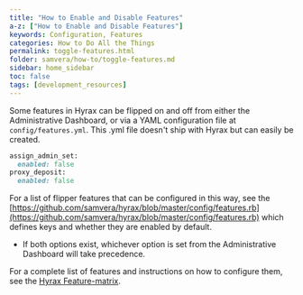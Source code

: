 ```yaml
---
title: "How to Enable and Disable Features"
a-z: ["How to Enable and Disable Features"]
keywords: Configuration, Features
categories: How to Do All the Things
permalink: toggle-features.html
folder: samvera/how-to/toggle-features.md
sidebar: home_sidebar
toc: false
tags: [development_resources]
---
```



Some features in Hyrax can be flipped on and off from either the Administrative Dashboard, or via a YAML configuration file at `config/features.yml`. This .yml file doesn't ship with Hyrax but can easily be created.

``` ruby
assign_admin_set:
  enabled: false
proxy_deposit:
  enabled: false
```

For a list of flipper features that can be configured in this way, see the [https://github.com/samvera/hyrax/blob/master/config/features.rb](https://github.com/samvera/hyrax/blob/master/config/features.rb) which defines keys and whether they are enabled by default.

<ul class='warning'><li>If both options exist, whichever option is set from the Administrative Dashboard will take precedence.</li></ul>

For a complete list of features and instructions on how to configure them, see the [Hyrax Feature-matrix](https://github.com/samvera/hyrax/wiki/Feature-matrix).
